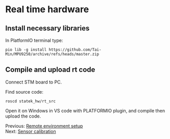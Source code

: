 # Real time hardware

## Install necessary libraries
In PlatformIO terminal type:
```
pio lib -g install https://github.com/Tai-Min/MPU9250/archive/refs/heads/master.zip
```

## Compile and upload rt code
Connect STM board to PC.

Find source code:
```
roscd statek_hw/rt_src
```
Open it on Windows in VS code with PLATFORMIO plugin, and compile then upload the code.

Previous: [Remote environment setup](https://github.com/Tai-Min/Statek-UAV/blob/master/instructions/04_remote_environment_setup.md)</br>
Next: [Sensor calibration](https://github.com/Tai-Min/Statek-UAV/blob/master/instructions/06_sensor_calibration.md)
